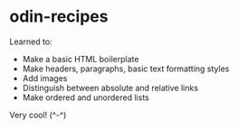 # odin-recipes

Learned to:
+ Make a basic HTML boilerplate
+ Make headers, paragraphs, basic text formatting styles
+ Add images
+ Distinguish between absolute and relative links
+ Make ordered and unordered lists

Very cool! (^-^)